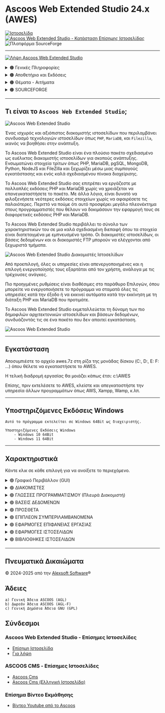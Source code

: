 # Ascoos Web Extended Studio 24.x (AWES)

[![Ιστοσελίδα](https://img.shields.io/website?url=https://www.ascoos.com&style=for-the-badge&label=Επίσημη%20Ιστοσελίδα%20Ascoos)](https://www.ascoos.com) 
[![Ascoos Web Extended Studio - Κατάσταση Επίσημης Ιστοσελίδας](https://img.shields.io/website?url=https://awes.ascoos.com&style=for-the-badge&label=Ascoos%20Web%20Extended%20Studio)](https://awes.ascoos.com) 
![Πλατφόρμα SourceForge](https://img.shields.io/sourceforge/platform/ascoos-web-extended-studio?labelColor=white&color=blue&style=for-the-badge)

***

[![Λήψη Ascoos Web Extended Studio](https://a.fsdn.com/con/app/sf-download-button)](https://sourceforge.net/projects/ascoos-web-extended-studio/files/latest/download)

<details>
<summary>
  🟠 Γενικές Πληροφορίες
</summary>
<br>

![Ascoos Web Extended Studio - Forks](https://img.shields.io/github/forks/alexsoft-software/awes)
![Ascoos Web Extended Studio - Stars](https://img.shields.io/github/stars/alexsoft-software/awes)
![Ascoos Web Extended Studio - Watchers](https://img.shields.io/github/watchers/alexsoft-software/awes)
</details>

<details>
<summary>
  🟠 Αποθετήριο και Εκδόσεις
</summary>
<br>

[![Ascoos Web Extended Studio - Έκδοση](https://img.shields.io/github/v/release/alexsoft-software/awes)](https://github.com/alexsoft-software/awes/releases)
![Ascoos Web Extended Studio - Ημερομηνία Έκδοσης](https://img.shields.io/github/release-date/alexsoft-software/awes?color=%230E80C0)
![Ascoos Web Extended Studio - Λήψεις (όλα τα στοιχεία, όλες οι εκδόσεις)](https://img.shields.io/github/downloads/alexsoft-software/awes/total?color=%230E80C0) 
[![Ascoos Web Extended Studio - Ετικέτα τελευταίας έκδοσης](https://img.shields.io/github/tag/alexsoft-software/awes.svg)](https://github.com/alexsoft-software/awes/tags)

![Ascoos Web Extended Studio - Μέγεθος αποθετηρίου](https://img.shields.io/github/repo-size/alexsoft-software/awes)
[![Ascoos Web Extended Studio - Συνολικές γραμμές](https://tokei.rs/b1/github/alexsoft-software/awes?category=lines)](https://github.com/alexsoft-software/awes)
[![Ascoos Web Extended Studio - Γραμμές πηγαίου κώδικα](https://tokei.rs/b1/github/alexsoft-software/awes?category=code)](https://github.com/alexsoft-software/awes) 
[![Ascoos Web Extended Studio - Αρχεία στο αποθετήριο](https://tokei.rs/b1/github/alexsoft-software/awes?category=files)](https://github.com/alexsoft-software/awes)
</details>

<details>
<summary>
  🟠 Θέματα - Αιτήματα
</summary>
<br>

[![Ascoos Web Extended Studio - Ανοιχτά Θέματα](https://img.shields.io/github/issues/alexsoft-software/awes)](https://github.com/alexsoft-software/awes/issues)
[![Ascoos Web Extended Studio - Κλειστά Θέματα](https://img.shields.io/github/issues-closed/alexsoft-software/awes)](https://github.com/alexsoft-software/awes/issues)
[![Ascoos Web Extended Studio - Ανοιχτά Pull Requests](https://img.shields.io/github/issues-pr/alexsoft-software/awes)](https://github.com/alexsoft-software/awes/pulls)
[![Ascoos Web Extended Studio - Κλειστά Pull Requests](https://img.shields.io/github/issues-pr-closed/alexsoft-software/awes)](https://github.com/alexsoft-software/awes/pulls)
![Ascoos Web Extended Studio - Τελευταία Υποβολή](https://img.shields.io/github/last-commit/alexsoft-software/awes)
</details>

<details>
<summary>
  🟠 SOURCEFORGE
</summary>
<br>

### Ascoos Web Extended Studio (Για PHP 5.6.40 - 8.x)
  
[![Λήψη Ascoos Web Extended Studio](https://img.shields.io/sourceforge/dt/ascoos-web-extended-studio.svg)](https://sourceforge.net/projects/ascoos-web-extended-studio/files/latest/download)
[![Λήψη Ascoos Web Extended Studio](https://img.shields.io/sourceforge/dm/ascoos-web-extended-studio.svg)](https://sourceforge.net/projects/ascoos-web-extended-studio/files/latest/download)
[![Λήψη Ascoos Web Extended Studio](https://img.shields.io/sourceforge/dw/ascoos-web-extended-studio.svg)](https://sourceforge.net/projects/ascoos-web-extended-studio/files/latest/download)
[![Λήψη Ascoos Web Extended Studio](https://img.shields.io/sourceforge/dd/ascoos-web-extended-studio.svg)](https://sourceforge.net/projects/ascoos-web-extended-studio/files/latest/download)

<img alt="Ascoos Web Extended Studio Κριτικές" src="https://sourceforge.net/cdn/syndication/badge_img/3805424/oss-users-love-us-white?achievement=oss-users-love-us-white&amp;r=https://sourceforge.net/projects/ascoos-web-extended-studio/" width="128px">

### Ascoos Web Server (Για PHP 5.2.x - 5.4.x) [ΤΕΛΟΣ 2015]
  
[![Λήψη Ascoos Web Server](https://img.shields.io/sourceforge/dt/awserver.svg)](https://sourceforge.net/projects/awserver/files/latest/download)
[![Λήψη Ascoos Web Server](https://img.shields.io/sourceforge/dm/awserver.svg)](https://sourceforge.net/projects/awserver/files/latest/download)
[![Λήψη Ascoos Web Server](https://img.shields.io/sourceforge/dw/awserver.svg)](https://sourceforge.net/projects/awserver/files/latest/download)
[![Λήψη Ascoos Web Server](https://img.shields.io/sourceforge/dd/awserver.svg)](https://sourceforge.net/projects/awserver/files/latest/download)

<img alt="Ascoos Web Extended Studio Κριτικές" src="https://sourceforge.net/cdn/syndication/badge_img/600983/oss-community-choice-white?achievement=oss-community-choice&amp;r=https://sourceforge.net/p/awserver/admin/files/badges" width="128px"> <img alt="Ascoos Web Extended Studio Κριτικές" src="https://sourceforge.net/cdn/syndication/badge_img/600983/oss-sf-favorite-white?achievement=oss-sf-favorite&amp;r=https://sourceforge.net/p/awserver/admin/files/badges" width="128px">
</details>

---

## Τι είναι το `Ascoos Web Extended Studio`;

![Ascoos Web Extended Studio](https://awes.ascoos.com/images/scr/scr-24.2.4.1782-800.png)

Ένας ισχυρός και αξιόπιστος διακομιστής ιστοσελίδων που περιλαμβάνει συνδυασμό τεχνολογιών ιστοσελίδων όπως `PHP`, `MariaDB`, και `Filezilla`, ικανός να βοηθήσει στην ανάπτυξη.

Το Ascoos Web Extended Studio είναι ένα πλούσιο πακέτο σχεδιασμένο ως ευέλικτος διακομιστής ιστοσελίδων για σκοπούς ανάπτυξης. Ενσωματώνει στοιχεία τρίτων όπως PHP, MariaDB, pgSQL, MongoDB, Python, NodeJS και FileZilla και ξεχωρίζει μέσω μιας συμπαγούς εγκατάστασης και ενός καλά σχεδιασμένου πίνακα διαχείρισης.

Το Ascoos Web Extended Studio σας επιτρέπει να εργάζεστε με πολλαπλές εκδόσεις PHP και MariaDB χωρίς να χρειάζεται να επανεγκαταστήσετε το πακέτο. Με άλλα λόγια, είναι δυνατό να φιλοξενήσετε νεότερες εκδόσεις στοιχείων χωρίς να αφαιρέσετε τις παλαιότερες. Περιττό να πούμε ότι αυτό προσφέρει μεγάλο πλεονέκτημα στους προγραμματιστές που θέλουν να δοκιμάσουν την εφαρμογή τους σε διαφορετικές εκδόσεις PHP και MariaDB.

Το Ascoos Web Extended Studio περιβάλλει το σύνολο των χαρακτηριστικών του σε μια καλά σχεδιασμένη διεπαφή όπου τα στοιχεία είναι διατεταγμένα με εμπνευσμένο τρόπο. Οι διακομιστές ιστοσελίδων, οι βάσεις δεδομένων και οι διακομιστές FTP μπορούν να ελέγχονται από ξεχωριστά τμήματα.

![Ascoos Web Extended Studio Διακομιστές Ιστοσελίδων](https://a.fsdn.com/con/app/proj/ascoos-web-extended-studio/screenshots/AWES-24.1.1-00000102b-800-3ff088ea.png)

Από προεπιλογή, όλες οι υπηρεσίες είναι απενεργοποιημένες και η επιλογή ενεργοποίησής τους εξαρτάται από τον χρήστη, ανάλογα με τις τρέχουσες ανάγκες.

Πιο προηγμένες ρυθμίσεις είναι διαθέσιμες στο παράθυρο Επιλογών, όπου μπορείτε να ενεργοποιήσετε το πρόγραμμα να σταματά όλες τις υπηρεσίες κατά την έξοδο ή να εκκινεί αυτόματα κατά την εκκίνηση με τη διάταξη PHP και MariaDB που προτιμάτε.

Το Ascoos Web Extended Studio εκμεταλλεύεται τη δύναμη των πιο δημοφιλών αρχιτεκτονικών ιστοσελίδων και βάσεων δεδομένων, συνδυάζοντάς τις σε ένα πακέτο που δεν απαιτεί εγκατάσταση.

![Ascoos Web Extended Studio](https://a.fsdn.com/con/app/proj/ascoos-web-extended-studio/screenshots/AWES-databases-24.1.1-00000001-6e4be888.png)

---

## Εγκατάσταση

Αποσυμπιέστε το αρχείο awes.7z στη ρίζα της μονάδας δίσκου (C:, D:, E: F: ...) όπου θέλετε να εγκαταστήσετε το AWES.

Η τελική διαδρομή εργασίας θα μοιάζει κάπως έτσι: c:\AWES

Επίσης, πριν εκτελέσετε το AWES, κλείστε και απεγκαταστήστε την υπηρεσία άλλων προγραμμάτων όπως AWS, Xampp, Wamp, κ.λπ.

---

## Υποστηριζόμενες Εκδόσεις Windows 
```
Αυτό το πρόγραμμα εκτελείται σε Windows 64Bit ως διαχειριστής.

Υποστηριζόμενες Εκδόσεις Windows 
    - Windows 10 64Bit
    - Windows 11 64Bit
```

---

## Χαρακτηριστικά

Κάντε κλικ σε κάθε επιλογή για να ανοίξετε το περιεχόμενο.

<details>
<summary>
  🟢 Γραφικό Περιβάλλον (GUI)
</summary>
<br>

|Όνομα | ✅ 24.2.5 | 24.2.6 | 24.2.7 | 24.2.8 | 24.2.9 | 24.2.10 | 25.x | 26.x |
|---|---|---|---|---|---|---|---|---|
| **AWES Desktop Control**<br>(`Φορητό`) | ✅ | ✅ | ✅ | ✅ | ✅ | ✅ | ✅ | ✅ |
| **Ascoos Web Host Panel (WHP)** <br> (`Δωρεάν Έκδοση βασισμένη στο Ascoos OS`) |  |  |  |  |  |  |  | ✅ |
| **Πολυγλωσσικό**<br>(`40 Γλώσσες`) | ✅ | ✅ | ✅ | ✅ | ✅ | ✅ | ✅ | ✅ |
| **Θέματα**<br>(`Πολλαπλά θέματα`) | ✅ | ✅ | ✅ | ✅ | ✅ | ✅ | ✅ | ✅ |
| **Windows DNS Hosts**<br>(`Εγγενής Επεξεργαστής AWES`) | ✅ | ✅ | ✅ | ✅ | ✅ | ✅ | ✅ | ✅ |
| **Mikrotik DNS Hosts** <br> (`Επικοινωνία με RouterOS`) |  |  |  |  |  |  |  | ✅ |
| **Γρήγορη Εργαλειοθήκη**<br>(`600+ συντομεύσεις`) | ✅ | ✅ | ✅ | ✅ | ✅ | ✅ | ✅ | ✅ |
</details>

<details>
<summary>
  🟢 ΔΙΑΚΟΜΙΣΤΕΣ
</summary>
 <br>

|Όνομα | ✅ 24.2.5 | 24.2.6 | 24.2.7 | 24.2.8 | 24.2.9 | 24.2.10 | 25.x | 26.x |
|---|---|---|---|---|---|---|---|---|
| **Apache**<br>(`Διακομιστής Ιστοσελίδων`) | ✅ | ✅ | ✅ | ✅ | ✅ | ✅ | ✅ | ✅ |
| **NGNIX**<br>(`Διακομιστής Ιστοσελίδων`) |  |  |  |  |  |  |  | ✅ |
| **Filezilla**<br>(`Διακομιστής FTP`) | ✅ | ✅ | ✅ | ✅ | ✅ | ✅ | ✅ | ✅ |
| **Subversion SVN** <br> (`Αποθετήρια Κώδικα`) | ✅ | ✅ | ✅ | ✅ | ✅ | ✅ | ✅ | ✅ |
| **GIT**<br>(`Αποθετήρια Κώδικα`) |  |  |  |  |  |  |  | ✅ |
| **Memcached**<br>(`Επιταχυντής`) | ✅ | ✅ | ✅ | ✅ | ✅ | ✅ | ✅ | ✅ |
</details>

<details>
<summary>
  🟢 ΓΛΩΣΣΕΣ ΠΡΟΓΡΑΜΜΑΤΙΣΜΟΥ (Πλευρά Διακομιστή)
</summary>
 <br>

|Όνομα | ✅ 24.2.5 | 24.2.6 | 24.2.7 | 24.2.8 | 24.2.9 | 24.2.10 | 25.x | 26.x |
|---|---|---|---|---|---|---|---|---|
| **PHP** <br> (`Πολλαπλές Εκδόσεις PHP`) | ✅ | ✅ | ✅ | ✅ | ✅ | ✅ | ✅ | ✅ |
| **Python** <br> (`Εκτέλεση ως Apache CGI`) | ✅ | ✅ | ✅ | ✅ | ✅ | ✅ | ✅ | ✅ |
| **NodeJS** <br> (`Εκτέλεση ως Apache CGI`) | ✅ | ✅ | ✅ | ✅ | ✅ | ✅ | ✅ | ✅ |
</details>

<details>
<summary>
  🟢 ΒΑΣΕΙΣ ΔΕΔΟΜΕΝΩΝ
</summary>
 <br> 

|Όνομα | ✅ 24.2.5 | 24.2.6 | 24.2.7 | 24.2.8 | 24.2.9 | 24.2.10 | 25.x | 26.x |
|---|---|---|---|---|---|---|---|---|
| **JSQLDB** <br> (`PHP-native Json SQL Βάση Δεδομένων`) |  |  |  |  |  |  |  | ✅ |
| **MariaDB** <br> (`Πολλαπλές Εκδόσεις Βάσεων Δεδομένων`) | ✅ | ✅ | ✅ | ✅ | ✅ | ✅ | ✅ | ✅ |
| **MongoDB** | ✅ | ✅ |✅ | ✅ | ✅ | ✅ | ✅ | ✅ |
| **PostgreSQL** |  |  |  |  |  |  |  | ✅ |
</details>

<details>
<summary>
  🟢 ΠΡΟΣΘΕΤΑ
</summary>
 <br> 

|Όνομα | ✅ 24.2.5 | 24.2.6 | 24.2.7 | 24.2.8 | 24.2.9 | 24.2.10 | 25.x | 26.x |
|---|---|---|---|---|---|---|---|---|
| **Ascoos File Manager**<br>(`Διαχειριστής Αρχείων Ιστοσελίδων βασισμένος στο Ascoos OS`) |  |  |  |  |  |  |  | ✅ |
| **phpMyAdmin**<br>(`Διεπαφή Ιστοσελίδων για MariaDB`) | ✅ | ✅ | ✅ | ✅ | ✅ | ✅ | ✅ | ✅ |
| **phpPgAdmin**<br>(`Διεπαφή Ιστοσελίδων για PostgreSQL`) |  |  |  |  |  |  |  | ✅ |
| **Tiny File Manager**<br>(`Διαχειριστής Αρχείων Ιστοσελίδων`) | ✅ | ✅ | ✅ | ✅ | ✅ | ✅ | ❌ | ❌ |
| **WebSVN**<br>(`Πελάτης Αποθετηρίου SVN Ιστοσελίδων`) | ✅ | ✅ | ✅ | ✅ | ✅ | ✅ | ✅ | ✅ |
| **phpMemcachedAdmin**<br>(`Διαχειριστής MemCached`) | ✅ | ✅ | ✅ | ✅ | ✅ | ✅ | ✅ | ✅ |
| **Memcache**<br>(`Πληροφορίες MemCached`) | ✅ | ✅ | ✅ | ✅ | ✅ | ✅ | ✅ | ✅ |
</details>

<details>
<summary>
  🟢 ΕΠΙΠΛΕΟΝ ΣΥΜΠΕΡΙΛΑΜΒΑΝΟΜΕΝΑ
</summary>
 <br>

|Όνομα | ✅ 24.2.5 | 24.2.6 | 24.2.7 | 24.2.8 | 24.2.9 | 24.2.10 | 25.x | 26.x |
|---|---|---|---|---|---|---|---|---|
| **Ascoos LibIn** <br> (`Εγκαταστάτης Βιβλιοθηκών PHP για Ascoos OS`) |  |  |  |  |  |  |  | ✅ |
| **OpenSSL** <br> (`Υποστήριξη SSL`) | ✅ | ✅ | ✅ | ✅ | ✅ | ✅ | ✅ | ✅ |
| **IonCube** <br> (`Φορτωτές κωδικοποίησης για PHP`) | ✅ | ✅ | ✅ | ✅ | ✅ | ✅ | ✅ | ✅ |
| **Browscap** <br> (`Πληροφορίες Φυλλομετρητή`) | ✅ | ✅ | ✅ | ✅ | ✅ | ✅ | ✅ | ✅ |
</details>

<details>
<summary>
  🟢 ΕΦΑΡΜΟΓΕΣ ΕΠΙΦΑΝΕΙΑΣ ΕΡΓΑΣΙΑΣ
</summary>
 <br>

|Όνομα | ✅ 24.2.5 | 24.2.6 | 24.2.7 | 24.2.8 | 24.2.9 | 24.2.10 | 25.x | 26.x |
|---|---|---|---|---|---|---|---|---|
| **Firefox** <br> (`Φορητή Έκδοση για Προγραμματιστές`) | ✅ | ✅ | ✅ | ✅ | ✅ | ✅ | ✅ | ✅ |
| **Visual Studio Code** <br> (`Φορητός Επεξεργαστής Κώδικα`) | ✅ | ✅ | ✅ | ✅ | ✅ | ✅ | ✅ | ✅ |
| **Notepad++** <br> (`Φορητός Επεξεργαστής Κώδικα`) | ✅ | ✅ | ✅ | ✅ | ✅ | ✅ | ✅ | ✅ |
| **Filezilla** <br> (`Φορητός Πελάτης FTP`) | ✅ | ✅ | ✅ | ✅ | ✅ | ✅ | ✅ | ✅ |
| **Sniptool** <br> (`Φορητά Στιγμιότυπα`) | ✅ | ✅ | ✅ | ✅ | ✅ | ✅ | ✅ | ✅ |
| **FastStone Image Viewer**  <br> (`Φορητό`) | ✅ | ✅ | ✅ | ✅ | ✅ | ✅ | ✅ | ✅ |
</details>

<details>
<summary>
  🟢 ΕΦΑΡΜΟΓΕΣ ΙΣΤΟΣΕΛΙΔΩΝ
</summary>
 <br>

|Προ-εγκατεστημένες Εφαρμογές Ιστοσελίδων | ✅ 24.2.5 | 24.2.6 | 24.2.7 | 24.2.8 | 24.2.9 | 24.2.10 | 25.x | 26.x |
|---|---|---|---|---|---|---|---|---|
| **Ascoos CMS Oxyzen** <br> (`Δωρεάν Έκδοση βασισμένη στο Ascoos OS`) |  |  |  |  |  |  |  | ✅ |
| **Ascoos Documentor** <br> (`Δωρεάν Έκδοση βασισμένη στο Ascoos OS`) |  |  |  |  |  |  |  | ✅ |
| **Ascoos Bug Manager** <br> (`Δωρεάν Έκδοση βασισμένη στο Ascoos OS`) |  |  |  |  |  |  |  | ✅ |
| **Ascoos Torrent Client** <br> (`Δωρεάν Έκδοση βασισμένη στο Ascoos OS`) |  |  |  |  |  |  |  | ✅ |
| **Ascoos TV Streaming** <br> (`Δωρεάν Έκδοση βασισμένη στο Ascoos OS`) |  |  |  |  |  |  |  | ✅ |
| **Joomla!** <br> (`PHP - CMS. 4.x και 5.x`) | ✅ | ✅ | ❌ | ❌ | ❌ | ❌ | ❌ | ❌ |
| **Wordpress!** <br> (`PHP - CMS. 5.x και 6.x`) | ✅ | ✅ | ❌ | ❌ | ❌ | ❌ | ❌ | ❌ |

</details>

<details>
<summary>
  🟢 ΒΙΒΛΙΟΘΗΚΕΣ ΙΣΤΟΣΕΛΙΔΩΝ
</summary>
 <br>

|Προ-εγκατεστημένες Βιβλιοθήκες Ιστοσελίδων | ✅ 24.2.5 | 24.2.6 | 24.2.7 | 24.2.8 | 24.2.9 | 24.2.10 | 25.x | 26.x |
|---|---|---|---|---|---|---|---|---|
| **Ascoos OS** (Δωρεάν Έκδοση)<br> (`Πυρήνας PHP Web 5`) |  |  |  |  |  |  |  | ✅ |
| **Ascoos Framework 26** (Δωρεάν Έκδοση)<br> (`Πλαίσιο PHP βασισμένο στο Ascoos OS`) |  |  |  |  |  |  |  | ✅ |
| **Ascoos Framework 25** (Δωρεάν Έκδοση)<br> (`Πλαίσιο PHP`) | ✅ | ✅ | ✅ | ✅ | ✅ | ✅ | ✅ | ❌ |
| **phpBCL8** <br> (`Βιβλιοθήκη Συμβατότητας PHP8 προς τα Πίσω`) | ✅ | ✅ | ✅ | ✅ | ✅ | ✅ | ✅ | ✅ |
</details>

---

## Πνευματικά Δικαιώματα

&#169; 2024-2025 από την [Alexsoft Software](https://www.alexsoft.gr)&#174;

## Άδειες
    a) Γενική Άδεια ASCOOS (AGL)
    b) Δωρεάν Άδεια ASCOOS (AGL-F)
    c) Γενική Δημόσια Άδεια GNU (GPL)

## Σύνδεσμοι

### Ascoos Web Extended Studio - Επίσημες Ιστοσελίδες
  - [Επίσημη Ιστοσελίδα](https://awes.ascoos.com)  
  - [Για λήψη](https://sourceforge.net/projects/ascoos-web-extended-studio)

### ASCOOS CMS - Επίσημες Ιστοσελίδες
  - [Ascoos Cms](http://www.ascoos.com)
  - [Ascoos Cms (Ελληνική Ιστοσελίδα)](http://www.ascoos.gr)

### Επίσημα Βίντεο Εκμάθησης
  - [Βίντεο Youtube από το Ascoos](https://www.youtube.com/user/AscoosCms)